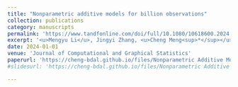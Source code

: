 ```yaml
---
title: "Nonparametric additive models for billion observations"
collection: publications
category: manuscripts
permalink: 'https://www.tandfonline.com/doi/full/10.1080/10618600.2024.2319684'
excerpt: '<u>Mengyu Li</u>, Jingyi Zhang, <u>Cheng Meng<sup>*</sup></u> '
date: 2024-01-01
venue: 'Journal of Computational and Graphical Statistics'
paperurl: 'https://cheng-bdal.github.io/files/Nonparametric Additive Models.pdf'
#slidesurl: 'https://cheng-bdal.github.io/files/Nonparametric Additive Models.pdf'

---
```

